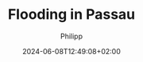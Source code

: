 ---
title: "Flooding in Passau"
author: Philipp
date: 2024-06-08T12:49:08+02:00
draft: false
layout: "gallery"
tags: [gallery, passau, flooding, black and white]
images:
    - src: image_10.webp
    - src: image_11.webp
    - src: image_12.webp
    - src: image_13.webp
    - src: image_14.webp
    - src: image_15.webp
    - src: image_16.webp
    - src: image_17.webp
    - src: image_18.webp
    - src: image_19.webp
    - src: image_20.webp
    - src: image_21.webp
    - src: image_22.webp
    - src: image_23.webp
    - src: image_24.webp
    - src: image_25.webp
    - src: image_26.webp
    - src: image_27.webp
    - src: image_28.webp
    - src: image_29.webp
    - src: image_30.webp
---